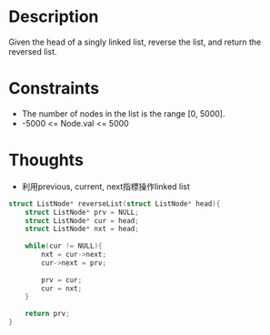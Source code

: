 # Description

Given the head of a singly linked list, reverse the list, and return the reversed list.

# Constraints

- The number of nodes in the list is the range [0, 5000].
- -5000 <= Node.val <= 5000

# Thoughts

- 利用previous, current, next指標操作linked list

```c
struct ListNode* reverseList(struct ListNode* head){
	struct ListNode* prv = NULL;
	struct ListNode* cur = head;
	struct ListNode* nxt = head;
	
	while(cur != NULL){
		nxt = cur->next;
		cur->next = prv;
		
		prv = cur;
		cur = nxt;
	}
	
	return prv;
}
```